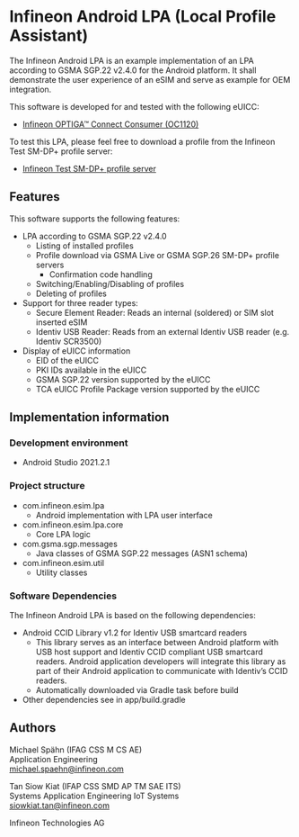 # Infineon Android LPA (Local Profile Assistant)

The Infineon Android LPA is an example implementation of an LPA according to GSMA SGP.22 v2.4.0 for 
the Android platform. It shall demonstrate the user experience of an eSIM and serve as example for 
OEM integration.

This software is developed for and tested with the following eUICC:
* [Infineon OPTIGA™ Connect Consumer (OC1120)](https://www.infineon.com/cms/en/product/security-smart-card-solutions/optiga-embedded-security-solutions/optiga-connect/optiga-connect-consumer/)

To test this LPA, please feel free to download a profile from the Infineon Test SM-DP+ profile server:
* [Infineon Test SM-DP+ profile server](https://softwaretools.infineon.com/projects/create/esim)

## Features
This software supports the following features:
* LPA according to GSMA SGP.22 v2.4.0
    * Listing of installed profiles
    * Profile download via GSMA Live or GSMA SGP.26 SM-DP+ profile servers
        * Confirmation code handling
    * Switching/Enabling/Disabling of profiles
    * Deleting of profiles
* Support for three reader types:
    * Secure Element Reader: Reads an internal (soldered) or SIM slot inserted eSIM
    * Identiv USB Reader: Reads from an external Identiv USB reader (e.g. Identiv SCR3500)
* Display of eUICC information
    * EID of the eUICC
    * PKI IDs available in the eUICC
    * GSMA SGP.22 version supported by the eUICC
    * TCA eUICC Profile Package version supported by the eUICC

## Implementation information
### Development environment
* Android Studio 2021.2.1

### Project structure
* com.infineon.esim.lpa
    * Android implementation with LPA user interface
* com.infineon.esim.lpa.core
    * Core LPA logic
* com.gsma.sgp.messages
    * Java classes of GSMA SGP.22 messages (ASN1 schema)
* com.infineon.esim.util
    * Utility classes

### Software Dependencies
The Infineon Android LPA is based on the following dependencies:
* Android CCID Library v1.2 for Identiv USB smartcard readers
    * This library serves as an interface between Android platform with USB host support and
      Identiv CCID compliant USB smartcard readers. Android application developers will
      integrate this library as part of their Android application to communicate with Identiv’s
      CCID readers.
    * Automatically downloaded via Gradle task before build
* Other dependencies see in app/build.gradle

## Authors

Michael Spähn (IFAG CSS M CS AE)\
Application Engineering\
michael.spaehn@infineon.com

Tan Siow Kiat (IFAP CSS SMD AP TM SAE ITS)\
Systems Application Engineering IoT Systems\
siowkiat.tan@infineon.com

Infineon Technologies AG